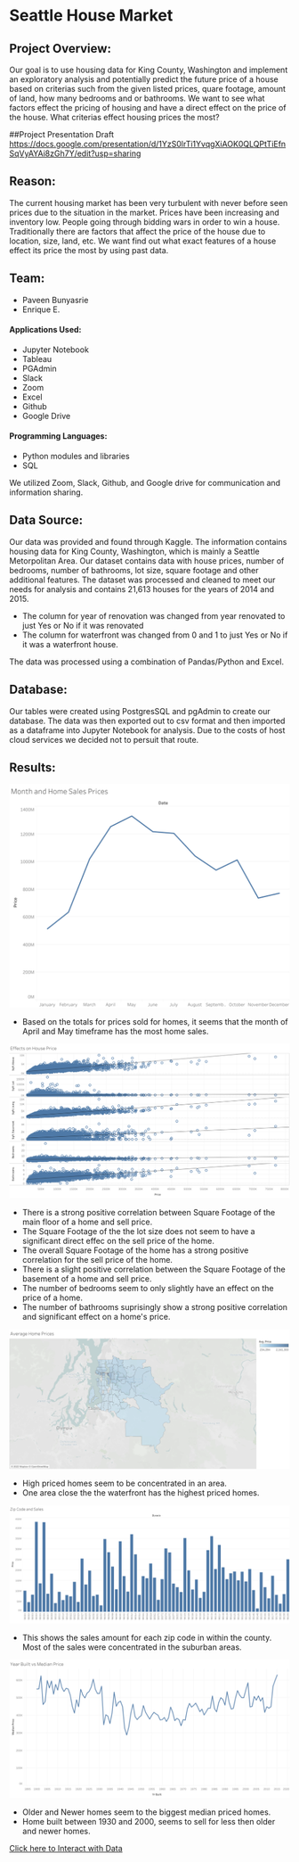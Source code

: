 # Seattle House Market

## Project Overview:

Our goal is to use housing data for King County, Washington and implement an exploratory analysis and potentially predict the future price of a house based on criterias such from the given listed prices, quare footage, amount of land, how many bedrooms and or bathrooms.  We want to see what factors effect the pricing of housing and have a direct effect on the price of the house. What criterias effect housing prices the most?

##Project Presentation Draft https://docs.google.com/presentation/d/1YzS0lrTi1YvqgXiAOK0QLQPtTiEfnSqVyAYAi8zGh7Y/edit?usp=sharing

## Reason:

The current housing market has been very turbulent with never before seen prices due to the situation in the market.  Prices have been increasing and inventory low.  People going through bidding wars in order to win a house.  Traditionally there are factors that affect the price of the house due to location, size, land, etc.  We want find out what exact features of a house effect its price the most by using past data.


## Team:

* Paveen Bunyasrie
* Enrique E.

#### Applications Used:

* Jupyter Notebook
* Tableau
* PGAdmin
* Slack
* Zoom
* Excel
* Github
* Google Drive

#### Programming Languages:

* Python modules and libraries
* SQL

We utilized Zoom, Slack, Github, and Google drive for communication and information sharing.


## Data Source:

Our data was provided and found through Kaggle.  The information contains housing data for King County, Washington, which is mainly a Seattle Metorpolitan Area.  Our dataset contains data with house prices, number of bedrooms, number of bathrooms, lot size, square footage and other additional features.  The dataset was processed and cleaned to meet our needs for analysis and contains 21,613 houses for the years of 2014 and 2015.

* The column for year of renovation was changed from year renovated to just Yes or No if it was renovated
* The column for waterfront was changed from 0 and 1 to just Yes or No if it was a waterfront house.

The data was processed using a combination of Pandas/Python and Excel.


## Database:

Our tables were created using PostgresSQL and pgAdmin to create our database.  The data was then exported out to csv format and then imported as a dataframe into Jupyter Notebook for analysis.  Due to the costs of host cloud services we decided not to persuit that route.


## Results:

![This is an image](https://github.com/FreeKingU/Market_adjustment-/blob/main/Images/Month%20and%20Sales.png)

* Based on the totals for prices sold for homes, it seems that the month of April and May timeframe has the most home sales.

![This is an image](https://github.com/FreeKingU/Market_adjustment-/blob/main/Images/Effects%20on%20House%20Prices.png)

* There is a strong positive correlation between Square Footage of the main floor of a home and sell price.
* The Square Footage of the the lot size does not seem to have a significant direct effec on the sell price of the home.
* The overall Square Footage of the home has a strong positive correlation for the sell price of the home.
* There is a slight positive correlation between the Square Footage of the basement of a home and sell price.
* The number of bedrooms seem to only slightly have an effect on the price of a home.
* The number of bathrooms suprisingly show a strong positive correlation and significant effect on a home's price.

![This is an image](https://github.com/FreeKingU/Market_adjustment-/blob/main/Images/Average%20Prices%20by%20Zip.png)

* High priced homes seem to be concentrated in an area.
* One area close the the waterfront has the highest priced homes.

![This is an image](https://github.com/FreeKingU/Market_adjustment-/blob/main/Images/Zip%20Code%20and%20Sales.png)

* This shows the sales amount for each zip code in within the county.  Most of the sales were concentrated in the suburban areas.

![This is an image](https://github.com/FreeKingU/Market_adjustment-/blob/main/Images/Median%20Price%20vs%20Year%20Built.png)

* Older and Newer homes seem to the biggest median priced homes.
* Home built between 1930 and 2000, seems to sell for less then older and newer homes.

[Click here to Interact with Data](https://public.tableau.com/app/profile/paveen.bunyasrie/viz/KC_House_Testing/Sheet4?publish=yes)



